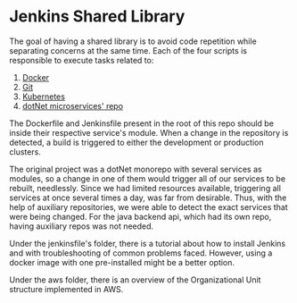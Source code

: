 # Jenkins Shared Library

The goal of having a shared library is to avoid code repetition while separating concerns at the same time.
Each of the four scripts is responsible to execute tasks related to:

1. [Docker](/src/com/pgeadas/DockerUtilities.groovy)
2. [Git](/src/com/pgeadas/GitUtilities.groovy)
3. [Kubernetes](/src/com/pgeadas/K8sUtilities.groovy)
4. [dotNet microservices' repo](/src/com/pgeadas/Microservice.groovy)

The Dockerfile and Jenkinsfile present in the root of this repo should be inside their respective service's module.
When a change in the repository is detected, a build is triggered to either the development or production clusters.

The original project was a dotNet monorepo with several services as modules, so a change in one of them would trigger
all of our services to be rebuilt, needlessly. Since we had limited resources available, triggering all services at
once several times a day, was far from desirable. Thus, with the help of auxiliary repositories, we were able to detect
the exact services that were being changed. For the java backend api, which had its own repo, having auxiliary repos was
not needed.

Under the jenkinsfile's folder, there is a tutorial about how to install Jenkins and with troubleshooting of common
problems faced. However, using a docker image with one pre-installed might be a better option.

Under the aws folder, there is an overview of the Organizational Unit structure implemented in AWS.


